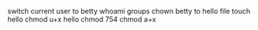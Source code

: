 switch current user to betty
whoami
groups
chown betty to hello file
touch hello
chmod u+x hello
chmod 754
chmod a+x